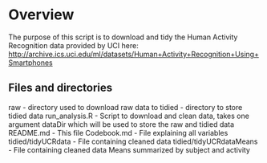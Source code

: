 # Overview
The purpose of this script is to download and tidy the Human Activity Recognition data provided by UCI here:
http://archive.ics.uci.edu/ml/datasets/Human+Activity+Recognition+Using+Smartphones

## Files and directories
raw - directory used to download raw data to
tidied - directory to store tidied data
run_analysis.R - Script to download and clean data, takes one argument dataDir which will be used to store the raw and tidied data
README.md - This file
Codebook.md - File explaining all variables
tidied/tidyUCRdata - File containing cleaned data
tidied/tidyUCRdataMeans - File containing cleaned data Means summarized by subject and activity 
